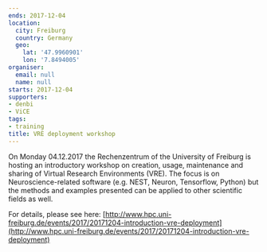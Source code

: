 ```yaml
---
ends: 2017-12-04
location:
  city: Freiburg
  country: Germany
  geo:
    lat: '47.9960901'
    lon: '7.8494005'
organiser:
  email: null
  name: null
starts: 2017-12-04
supporters:
- denbi
- ViCE
tags:
- training
title: VRE deployment workshop
---
```


On Monday 04.12.2017 the Rechenzentrum of the University of Freiburg is hosting an introductory workshop on creation, usage, maintenance and sharing of Virtual Research Environments (VRE). The focus is on Neuroscience-related software (e.g. NEST, Neuron, Tensorflow, Python) but the methods and examples presented can be applied to other scientific fields as well.

For details, please see here: [http://www.hpc.uni-freiburg.de/events/2017/20171204-introduction-vre-deployment](http://www.hpc.uni-freiburg.de/events/2017/20171204-introduction-vre-deployment)